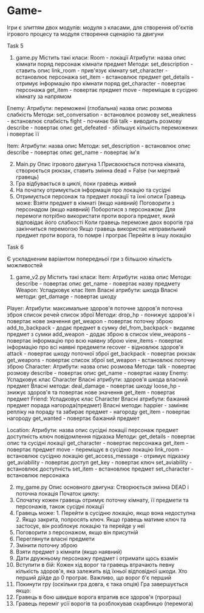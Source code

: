 # Game-
Ігри є злиттям двох модулів: модуля з класами, 
для створення об'єктів ігрового процесу та модуля створення сценарію та двигуни

Task 5

1. game.py
Містить такі класи:
  Room - локації
  Атрибути:
    назва
    опис
    кімнати поряд
    персонаж кімнати
    предмет
  Методи:
    set_description - ставить опис
    link_room - прив'язує кімнату
    set_character - встановлює персонажа
    set_item - встановлює предмет
    get_details - отримує інформацію про кімнати поряд
    get_character - повертає персонажа
    get_item - повертає предмет
    move - переміщає в сусідню кімнату за напрямом
  
  Enemy:
  Атрибути:
    переможені (глобальна)
    назва
    опис
    розмова
    слабкість
  Методи:
    set_conversation - встановлює розмову
    set_weakness - встановлює слабкість
    fight - починає бій
    talk - виводить розмову
    describe - повертає опис
    get_defeated - збільшує кількість переможених і повертає її
  
  Item:
  Атрибути:
    назва
    опис
  Методи:
    set_description - встановлює опис
    describe - повертає опис
    get_name - повертає ім'я

2. Main.py
Опис ігрового двигуна
  1.Присвоюється поточна кімната, створюється рюкзак, ставить змінна dead = False (чи мертвий гравець)
  2. Гра відбувається в циклі, поки гравець живий
  3. На початку отримується інформація про локацію та сусідні
  4. Отримується персонаж та предмет локації та їхні описи
  Гравець може:
    Взяти предмет в кімнаті (якщо наявний)
    Поговорити з персонадом (якщо наявний)
    Поборотися з персонажом:
      Для перемоги потрібно використати проти ворога предмет, який відповідає його слабкості
      Коли гравець переможе двох ворогів гра закінчиться перемогою
      Якщо гравець використає неправильний предмет проти ворога, то помре і програє
    Перейти в іншу локацію

Task 6
   
Є ускладненим варіантом попередньої гри з більшою кількість можливостей
1. game_v2.py
Містить такі класи:
  Item:
  Атрибути:
    назва
    опис
  Методи:
    describe - повертає опис
    get_name - повертає назву предмету
  Weapon:
  Успадковує клас Item
  Власні атрибути:
    шкода
  Власні методи:
    get_damage - повертає шкоду
  
  Player:
  Атрибути:
    максимальне здоров'я
    поточне здоров'я
    поточна зброя
    список речей
    список зброї
  Методи:
    drop_hp - понижує здоров'я і повертає нове значення
    get_weapon - повертає поточну зброю
    add_to_backpack - додає предмет в сумку
    del_from_backpack - видаляє предмет з сумки
    add_weapon - додає зброю в список
    view_weapons - повертає інформацію про всю наявну зброю
    view_items - повертає інформацію про всі наявні предемети
    recover - відновлює здоров'я
    attack - повертає шкоду поточної зброї
    get_backpack - повертає рюкзак
    get_weapons - повертає список зброї
    set_weapon - встановлює поточну зброю
  Character:
  Атрибути:
    назва
    опис
    розмова
  Методи:
    talk - повертає розмову
    describe - повертає опис
    get_name - повертає назву
  Enemy:
  Успадковує клас Character
  Власні атрибути:
    здоров'я
    шкода
    власний предмет
  Власні методи:
    deal_damage - повертає шкоду
    loose_hp - знижує здоров'я та повертає нове значення
    get_item - повертає предмет
  Friend:
  Успадковує клас Character
  Власні атрибути:
    бажаний предмет
    порада
    нагорода(предмет)
  Власні методи:
    happier - заміняє репліку на пораду та забирає предмет - нагороду
    get_item - повертає нагороду
    get_wanted - повертає бажаний предмет
  
  Location:
  Атрибути:
    назва
    опис
    сусідні локації
    персонаж
    предмет
    доступність
    ключ
    повідомлення підказка
  Методи:
    get_details - повертає опис та сусідні локації
    get_character - повертає персонажа
    get_item - повертає предмет
    move - переміщує в сусідню локацію
    link_room - встановлює сусідню локацію
    get_access_message - отримує підказку
    get_aviability - повертає доступ
    get_key - повертає ключ
    set_aviability - встановлює доступність
    set_item - встановлює предмет
    set_character - встановлює персонажа
    
2. my_game.py
Опис основного двигуна:
Створюється змінна DEAD і поточна локація
Початок циклу:
  1. Спочатку кожен гравець отримує поточну кімнату, її предмети та персонажів, також сусідні локації
  2. Гравець може:
    1. Перейти в сусідню локацію, якщо вона недоступна
    2. Якщо закрита, попросять ключ. Якщо гравець матиме ключ та застосує, він розблокує
    локацію та перейде у неї
  3. Поговорити з персонажом, якщо він присутній
  4. Переглянути власні предмети
  5. Змінити поточну зброю
  6. Взяти предмет з кімнати (якщо наявний)
  7. Дати дружньому персонажу предмет і отримати щось взамін
  8. Вступити в бій:
    Кожен хід ворог та гравець втрачають певну кількість здоров'я, яка залежить від їхньої
    відповідної шкоди. Хто перший дійде до 0 програє. Важливо, що ворог б'є перший
  9. Покинути гру (оскільки гра довга, є така опція)
Гра завершується якщо:
  1. Гравець в бою швидше ворога втратив все здоров'я (програш)
  2. Гравець переміг усії ворогів та розблокував скарбницю (перемога)

